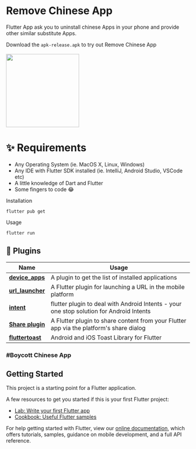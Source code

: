 # Remove Chinese App

Flutter App ask you to uninstall chinese Apps in your phone and provide other similar substitute Apps.



Download the `apk-release.apk` to try out Remove Chinese App
<br>
<br>
<a href="https://drive.google.com/drive/folders/1-ycKacJbu7wQirabfWqPVnfDYSH3W0gG?usp=sharing"><img src="https://playerzon.com/asset/download.png" width="200"></img></a>

# ✨ Requirements
- Any Operating System (ie. MacOS X, Linux, Windows)
- Any IDE with Flutter SDK installed (ie. IntelliJ, Android Studio, VSCode etc)
- A little knowledge of Dart and Flutter
- Some fingers to code 😂

Installation

```
flutter pub get
```
Usage

```
flutter run
```

## 🔌 Plugins
| Name | Usage |
|------|-------|
|[**device_apps**](https://pub.dev/packages/device_apps)| A plugin to get the list of installed applications|
|[**url_launcher**](https://pub.dev/packages/url_launcher)| A Flutter plugin for launching a URL in the mobile platform|
|[**intent**](https://pub.dev/packages/intent)| flutter plugin to deal with Android Intents - your one stop solution for Android Intents|
|[**Share plugin**](https://pub.dev/packages/share)| A Flutter plugin to share content from your Flutter app via the platform's share dialog|
|[**fluttertoast**](https://pub.dev/packages/fluttertoast)| Android and iOS Toast Library for Flutter|

### #Boycott Chinese App

## Getting Started

This project is a starting point for a Flutter application.

A few resources to get you started if this is your first Flutter project:

- [Lab: Write your first Flutter app](https://flutter.dev/docs/get-started/codelab)
- [Cookbook: Useful Flutter samples](https://flutter.dev/docs/cookbook)

For help getting started with Flutter, view our
[online documentation](https://flutter.dev/docs), which offers tutorials,
samples, guidance on mobile development, and a full API reference.
